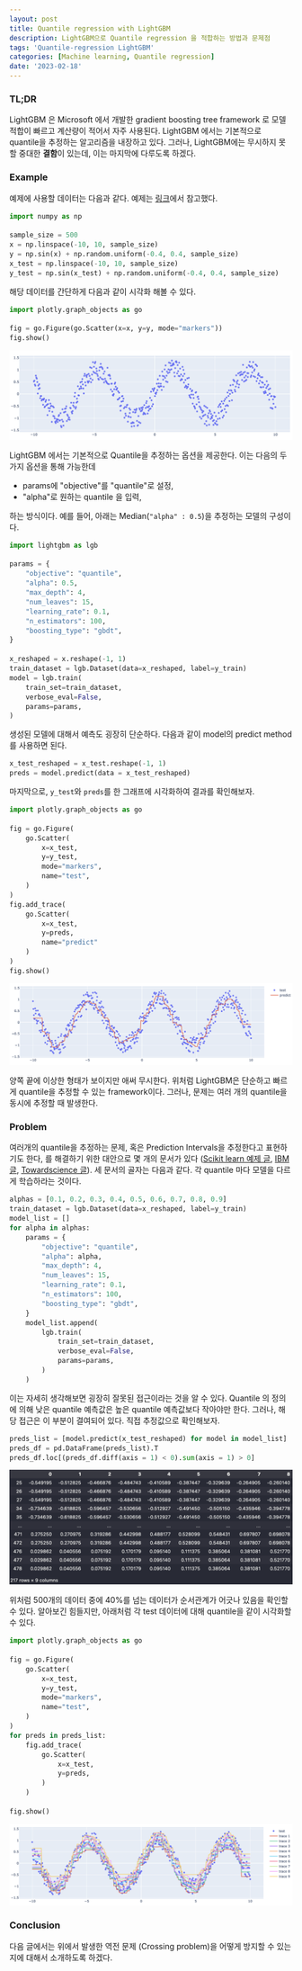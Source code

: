 ```yaml
---
layout: post
title: Quantile regression with LightGBM
description: LightGBM으로 Quantile regression 을 적합하는 방법과 문제점
tags: 'Quantile-regression LightGBM'
categories: [Machine learning, Quantile regression]
date: '2023-02-18'
---
```


### TL;DR
LightGBM 은 Microsoft 에서 개발한 gradient boosting tree framework 로 모델 적합이 빠르고 계산량이 적어서 자주 사용된다.
LightGBM 에서는 기본적으로 quantile을 추정하는 알고리즘을 내장하고 있다.
그러나, LightGBM에는 무시하지 못할 중대한 **결함**이 있는데, 이는 마지막에 다루도록 하겠다.

### Example
예제에 사용할 데이터는 다음과 같다. 예제는 [링크](https://towardsdatascience.com/lightgbm-for-quantile-regression-4288d0bb23fd)에서 참고했다.

```python
import numpy as np

sample_size = 500
x = np.linspace(-10, 10, sample_size)
y = np.sin(x) + np.random.uniform(-0.4, 0.4, sample_size)
x_test = np.linspace(-10, 10, sample_size)
y_test = np.sin(x_test) + np.random.uniform(-0.4, 0.4, sample_size)
```

해당 데이터를 간단하게 다음과 같이 시각화 해볼 수 있다.
```python
import plotly.graph_objects as go

fig = go.Figure(go.Scatter(x=x, y=y, mode="markers"))
fig.show()
```
![](../assets/img/qr/1_1.png)

LightGBM 에서는 기본적으로 Quantile을 추정하는 옵션을 제공한다.
이는 다음의 두 가지 옵션을 통해 가능한데
- params에 "objective"를 "quantile"로 설정,
- "alpha"로 원하는 quantile 을 입력,

하는 방식이다. 예를 들어, 아래는 Median(`"alpha" : 0.5`)을 추정하는 모델의 구성이다.

```python
import lightgbm as lgb

params = {
    "objective": "quantile",
    "alpha": 0.5,
    "max_depth": 4,
    "num_leaves": 15,
    "learning_rate": 0.1,
    "n_estimators": 100,
    "boosting_type": "gbdt",
}

x_reshaped = x.reshape(-1, 1)
train_dataset = lgb.Dataset(data=x_reshaped, label=y_train)
model = lgb.train(
    train_set=train_dataset,
    verbose_eval=False,
    params=params,
)
```

생성된 모델에 대해서 예측도 굉장히 단순하다. 
다음과 같이 model의 predict method를 사용하면 된다. 
```python
x_test_reshaped = x_test.reshape(-1, 1)
preds = model.predict(data = x_test_reshaped)
```

마지막으로, `y_test`와 `preds`를 한 그래프에 시각화하여 결과를 확인해보자.
```python
import plotly.graph_objects as go

fig = go.Figure(
    go.Scatter(
        x=x_test,
        y=y_test,
        mode="markers",
        name="test",
    )
)
fig.add_trace(
    go.Scatter(
        x=x_test,
        y=preds,
        name="predict"
    )
)
fig.show()
```
![](../assets/img/qr/1_2.png)

양쪽 끝에 이상한 형태가 보이지만 애써 무시한다.
위처럼 LightGBM은 단순하고 빠르게 quantile을 추정할 수 있는 framework이다.
그러나, 문제는 여러 개의 quantile을 동시에 추정할 때 발생한다.

### Problem

여러개의 quantile을 추정하는 문제, 혹은 Prediction Intervals을 추정한다고 표현하기도 한다, 를 해결하기 위한 대안으로 몇 개의 문서가 있다 ([Scikit learn 예제 글](https://scikit-learn.org/stable/auto_examples/ensemble/plot_gradient_boosting_quantile.html), [IBM 글](https://developer.ibm.com/articles/prediction-intervals-explained-a-lightgbm-tutorial/), [Towardscience 글](https://towardsdatascience.com/lightgbm-for-quantile-regression-4288d0bb23fd)).
세 문서의 골자는 다음과 같다. 각 quantile 마다 모델을 다르게 학습하라는 것이다.

```python
alphas = [0.1, 0.2, 0.3, 0.4, 0.5, 0.6, 0.7, 0.8, 0.9]
train_dataset = lgb.Dataset(data=x_reshaped, label=y_train)
model_list = []
for alpha in alphas:
    params = {
        "objective": "quantile",
        "alpha": alpha,
        "max_depth": 4,
        "num_leaves": 15,
        "learning_rate": 0.1,
        "n_estimators": 100,
        "boosting_type": "gbdt",
    }
    model_list.append(
        lgb.train(
            train_set=train_dataset,
            verbose_eval=False,
            params=params,
        )
    )
```
이는 자세히 생각해보면 굉장히 잘못된 접근이라는 것을 알 수 있다.
Quantile 의 정의에 의해 낮은 quantile 예측값은 높은 quantile 예측값보다 작아야만 한다.
그러나, 해당 접근은 이 부분이 결여되어 있다. 직접 추정값으로 확인해보자.

```python
preds_list = [model.predict(x_test_reshaped) for model in model_list]
preds_df = pd.DataFrame(preds_list).T
preds_df.loc[(preds_df.diff(axis = 1) < 0).sum(axis = 1) > 0]
```
![](../assets/img/qr/1_3.png)

위처럼 500개의 데이터 중에 40%를 넘는 데이터가 순서관계가 어긋나 있음을 확인할 수 있다.
알아보긴 힘들지만, 아래처럼 각 test 데이터에 대해 quantile을 같이 시각화할 수 있다.
```python
import plotly.graph_objects as go

fig = go.Figure(
    go.Scatter(
        x=x_test,
        y=y_test,
        mode="markers",
        name="test",
    )
)
for preds in preds_list:
    fig.add_trace(
        go.Scatter(
            x=x_test,
            y=preds,
        )
    )

fig.show()
```
![](../assets/img/qr/1_4.png)

### Conclusion
다음 글에서는 위에서 발생한 역전 문제 (Crossing problem)을 어떻게 방지할 수 있는지에 대해서 소개하도록 하겠다.



